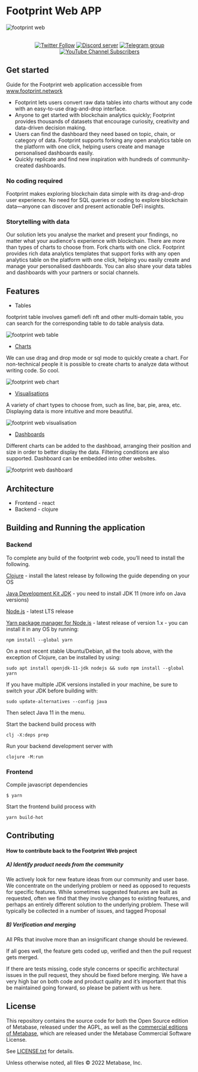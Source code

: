 # Footprint Web APP

![footprint web](https://static.footprint.network/github/footprint-web-index.png)

<div align="center">
    <p>
    <br />
    <a href="https://twitter.com/Footprint_Data"><img alt="Twitter Follow" src="https://img.shields.io/twitter/follow/Footprint_Data?label=Follow"></a>
    <a href="https://discord.gg/3HYaR6USM7"><img src="https://img.shields.io/discord/864829036294307881?color=5865F2&logo=discord&logoColor=white&label=discord" alt="Discord server" /></a>
    <a href="https://t.me/joinchat/4-ocuURAr2thODFh"><img src="https://img.shields.io/badge/telegram-blue?color=blue&logo=telegram&logoColor=white" alt="Telegram group" /></a>
    <a href="https://www.youtube.com/c/FootprintAnalytics"><img alt="YouTube Channel Subscribers" src="https://img.shields.io/youtube/channel/subscribers/UCKwZbKyuhWveetGhZcNtSTg?style=social"></a>
  </p>
</div>

## Get started

Guide for the Footprint web application accessible from www.footprint.network

* Footprint lets users convert raw data tables into charts without any code with an easy-to-use drag-and-drop interface.
* Anyone to get started with blockchain analytics quickly; Footprint provides thousands of datasets that encourage curiosity, creativity and data-driven decision making.
* Users can find the dashboard they need based on topic, chain, or category of data. Footprint supports forking any open analytics table on the platform with one click, helping users create and manage personalised dashboards easily.
* Quickly replicate and find new inspiration with hundreds of community-created dashboards.

### No coding required

Footprint makes exploring blockchain data simple with its drag-and-drop user experience. No need for SQL queries or coding to explore blockchain data—anyone can discover and present actionable DeFi insights.

### Storytelling with data

Our solution lets you analyse the market and present your findings, no matter what your audience's experience with blockchain. There are more than types of charts to choose from. Fork charts with one click. Footprint provides rich data analytics templates that support forks with any open analytics table on the platform with one click, helping you easily create and manage your personalised dashboards. You can also share your data tables and dashboards with your partners or social channels.



## Features
* Tables

footprint table involves gamefi defi nft and other multi-domain table, you can search for the corresponding table to do table analysis data.

![footprint web table](https://static.footprint.network/github/footprint-web-table.png)
* [Charts](https://docs.footprint.network/docs/charts)

We can use drag and drop mode or sql mode to quickly create a chart. For non-technical people it is possible to create charts to analyze data without writing code. So cool.

![footprint web chart](https://static.footprint.network/github/footprint-web-chart.png)
* [Visualisations](https://docs.footprint.network/docs/visualisations)

A variety of chart types to choose from, such as line, bar, pie, area, etc. Displaying data is more intuitive and more beautiful.

![footprint web visualisation](https://static.footprint.network/github/footprint-web-visualisation.png)
* [Dashboards](https://docs.footprint.network/docs/create)

Different charts can be added to the dashboad, arranging their position and size in order to better display the data. Filtering conditions are also supported. Dashboard can be embedded into other websites.

![footprint web dashboard](https://static.footprint.network/github/footprint-web-dashboard.png)


## Architecture
- Frontend - react
- Backend - clojure

## Building and Running the application

### Backend

To complete any build of the footprint web code, you’ll need to install the following.

[Clojure](https://clojure.org) - install the latest release by following the guide depending on your OS

[Java Development Kit JDK](https://adoptopenjdk.net/releases.html) - you need to install JDK 11 (more info on Java versions)

[Node.js](http://nodejs.org/) - latest LTS release

[Yarn package manager for Node.js](https://yarnpkg.com/) - latest release of version 1.x - you can install it in any OS by running:

```
npm install --global yarn
``` 
    
On a most recent stable Ubuntu/Debian, all the tools above, with the exception of Clojure, can be installed by using:

```
sudo apt install openjdk-11-jdk nodejs && sudo npm install --global yarn
``` 
    
If you have multiple JDK versions installed in your machine, be sure to switch your JDK before building with:

```
sudo update-alternatives --config java
```    
    
Then select Java 11 in the menu.

Start the backend build process with

```
clj -X:deps prep
```

Run your backend development server with

```
clojure -M:run
```

### Frontend

Compile javascript dependencies

```
$ yarn
```

Start the frontend build process with

```
yarn build-hot
```

## Contributing

#### How to contribute back to the Footprint Web project

##### A) Identify product needs from the community

We actively look for new feature ideas from our community and user base. We concentrate on the underlying problem or need as opposed to requests for specific features. While sometimes suggested features are built as requested, often we find that they involve changes to existing features, and perhaps an entirely different solution to the underlying problem. These will typically be collected in a number of issues, and tagged Proposal

##### B) Verification and merging

All PRs that involve more than an insignificant change should be reviewed.

If all goes well, the feature gets coded up, verified and then the pull request gets merged.

If there are tests missing, code style concerns or specific architectural issues in the pull request, they should be fixed before merging. We have a very high bar on both code and product quality and it’s important that this be maintained going forward, so please be patient with us here.

## License

This repository contains the source code for both the Open Source edition of Metabase, released under the AGPL, as well as the [commercial editions of Metabase](https://www.metabase.com/pricing), which are released under the Metabase Commercial Software License.

See [LICENSE.txt](./LICENSE.txt) for details.

Unless otherwise noted, all files © 2022 Metabase, Inc.

